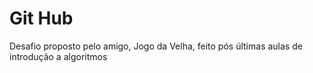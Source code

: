 # Git Hub
Desafio proposto pelo amigo, Jogo da Velha, feito pós últimas aulas de introdução a algoritmos
